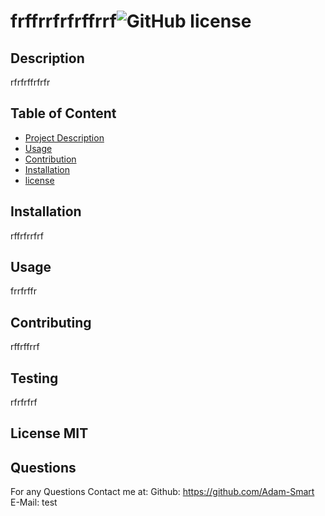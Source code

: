 # frffrrfrfrffrrf![GitHub license](https://img.shields.io/badge/license-MIT-blue.svg)
  

 ## Description
  rfrfrffrfrfr

  ## Table of Content
  - [Project Description](#Description)
  - [Usage](#Usage)
  - [Contribution](#Contribution)
  - [Installation](#Installation)
  - [license](#license)

  ## Installation
  rffrfrrfrf

  ## Usage
  frrfrffr

  ## Contributing
  rffrffrrf

  ## Testing
  rfrfrfrf


  ## License MIT

  ## Questions
  For any Questions Contact me at:
  Github: https://github.com/Adam-Smart
  E-Mail: test

